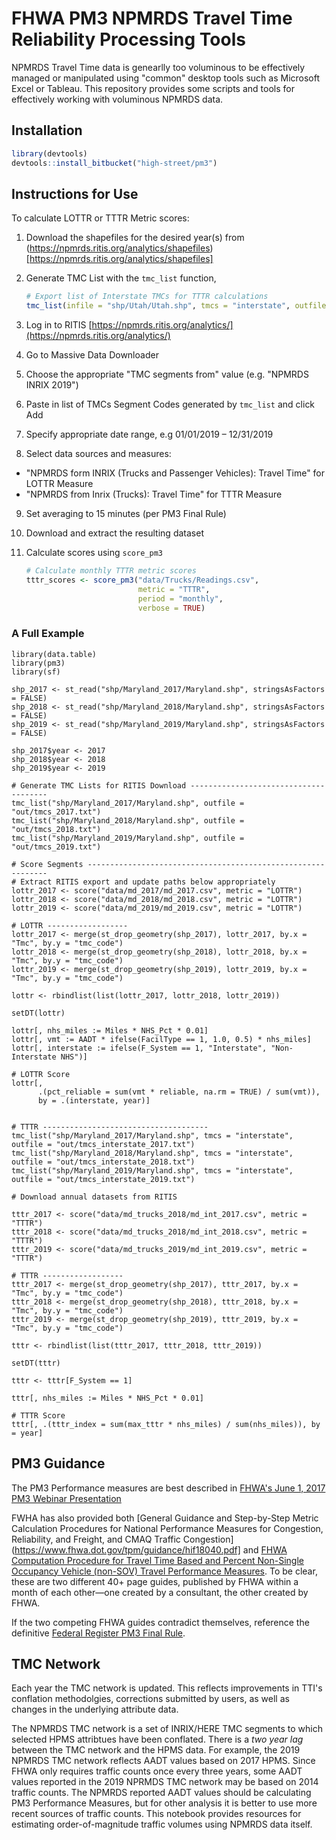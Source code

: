 # FHWA PM3 NPMRDS Travel Time Reliability Processing Tools

NPMRDS Travel Time data is genearlly too voluminous to be effectively managed or manipulated using "common" desktop tools such as Microsoft Excel or Tableau. This repository provides some scripts and tools for effectively working with voluminous NPMRDS data.

## Installation

```r
library(devtools)
devtools::install_bitbucket("high-street/pm3")
```


## Instructions for Use

To calculate LOTTR or TTTR Metric scores:

1. Download the shapefiles for the desired year(s) from (https://npmrds.ritis.org/analytics/shapefiles)[https://npmrds.ritis.org/analytics/shapefiles]
2. Generate TMC List with the `tmc_list` function, 

    ```R
    # Export list of Interstate TMCs for TTTR calculations
    tmc_list(infile = "shp/Utah/Utah.shp", tmcs = "interstate", outfile = "out/tmcs.txt")
    ```

3. Log in to RITIS [https://npmrds.ritis.org/analytics/](https://npmrds.ritis.org/analytics/)
4. Go to Massive Data Downloader
5. Choose the appropriate "TMC segments from" value (e.g. "NPMRDS INRIX 2019")
6. Paste in list of TMCs Segment Codes generated by `tmc_list` and click Add
7. Specify appropriate date range, e.g 01/01/2019 – 12/31/2019
8. Select data sources and measures: 

* "NPMRDS form INRIX (Trucks and Passenger Vehicles): Travel Time" for LOTTR Measure
* "NPMRDS from Inrix (Trucks): Travel Time" for TTTR Measure

9. Set averaging to 15 minutes (per PM3 Final Rule)
10. Download and extract the resulting dataset
11. Calculate scores using `score_pm3` 

    ```R
    # Calculate monthly TTTR metric scores
    tttr_scores <- score_pm3("data/Trucks/Readings.csv", 
                             metric = "TTTR", 
                             period = "monthly", 
                             verbose = TRUE)
    ```


### A Full Example

```
library(data.table)
library(pm3)
library(sf)

shp_2017 <- st_read("shp/Maryland_2017/Maryland.shp", stringsAsFactors = FALSE)
shp_2018 <- st_read("shp/Maryland_2018/Maryland.shp", stringsAsFactors = FALSE)
shp_2019 <- st_read("shp/Maryland_2019/Maryland.shp", stringsAsFactors = FALSE)

shp_2017$year <- 2017
shp_2018$year <- 2018
shp_2019$year <- 2019

# Generate TMC Lists for RITIS Download --------------------------------------
tmc_list("shp/Maryland_2017/Maryland.shp", outfile = "out/tmcs_2017.txt")
tmc_list("shp/Maryland_2018/Maryland.shp", outfile = "out/tmcs_2018.txt")
tmc_list("shp/Maryland_2019/Maryland.shp", outfile = "out/tmcs_2019.txt")

# Score Segments -------------------------------------------------------------
# Extract RITIS export and update paths below appropriately
lottr_2017 <- score("data/md_2017/md_2017.csv", metric = "LOTTR")
lottr_2018 <- score("data/md_2018/md_2018.csv", metric = "LOTTR")
lottr_2019 <- score("data/md_2019/md_2019.csv", metric = "LOTTR")

# LOTTR ------------------
lottr_2017 <- merge(st_drop_geometry(shp_2017), lottr_2017, by.x = "Tmc", by.y = "tmc_code")
lottr_2018 <- merge(st_drop_geometry(shp_2018), lottr_2018, by.x = "Tmc", by.y = "tmc_code")
lottr_2019 <- merge(st_drop_geometry(shp_2019), lottr_2019, by.x = "Tmc", by.y = "tmc_code")

lottr <- rbindlist(list(lottr_2017, lottr_2018, lottr_2019))

setDT(lottr)

lottr[, nhs_miles := Miles * NHS_Pct * 0.01]
lottr[, vmt := AADT * ifelse(FacilType == 1, 1.0, 0.5) * nhs_miles]
lottr[, interstate := ifelse(F_System == 1, "Interstate", "Non-Interstate NHS")]

# LOTTR Score 
lottr[, 
      .(pct_reliable = sum(vmt * reliable, na.rm = TRUE) / sum(vmt)),
      by = .(interstate, year)]


# TTTR -------------------------------------
tmc_list("shp/Maryland_2017/Maryland.shp", tmcs = "interstate", outfile = "out/tmcs_interstate_2017.txt")
tmc_list("shp/Maryland_2018/Maryland.shp", tmcs = "interstate", outfile = "out/tmcs_interstate_2018.txt")
tmc_list("shp/Maryland_2019/Maryland.shp", tmcs = "interstate", outfile = "out/tmcs_interstate_2019.txt")

# Download annual datasets from RITIS

tttr_2017 <- score("data/md_trucks_2018/md_int_2017.csv", metric = "TTTR")
tttr_2018 <- score("data/md_trucks_2018/md_int_2018.csv", metric = "TTTR")
tttr_2019 <- score("data/md_trucks_2019/md_int_2019.csv", metric = "TTTR")

# TTTR ------------------
tttr_2017 <- merge(st_drop_geometry(shp_2017), tttr_2017, by.x = "Tmc", by.y = "tmc_code")
tttr_2018 <- merge(st_drop_geometry(shp_2018), tttr_2018, by.x = "Tmc", by.y = "tmc_code")
tttr_2019 <- merge(st_drop_geometry(shp_2019), tttr_2019, by.x = "Tmc", by.y = "tmc_code")

tttr <- rbindlist(list(tttr_2017, tttr_2018, tttr_2019))

setDT(tttr)

tttr <- tttr[F_System == 1]

tttr[, nhs_miles := Miles * NHS_Pct * 0.01]

# TTTR Score
tttr[, .(tttr_index = sum(max_tttr * nhs_miles) / sum(nhs_miles)), by = year]

```

## PM3 Guidance

The PM3 Performance measures are best described in [FHWA's June 1, 2017 PM3 Webinar Presentation](https://www.fhwa.dot.gov/tpm/rule/170601pm3.pdf)

FWHA has also provided both [General Guidance and Step-by-Step Metric
Calculation Procedures for National Performance Measures for
Congestion, Reliability, and Freight, and CMAQ Traffic Congestion](https://www.fhwa.dot.gov/tpm/guidance/hif18040.pdf] and [FHWA Computation Procedure for Travel Time Based and Percent Non-Single Occupancy Vehicle (non-SOV) Travel Performance Measures](https://www.fhwa.dot.gov/tpm/guidance/hif18024.pdf). To be clear, these are two different 40+ page guides, published by FHWA within a month of each other—one created by a consultant, the other created by FHWA. 

If the two competing FHWA guides contradict themselves, reference the definitive [Federal Register PM3 Final Rule](https://www.federalregister.gov/documents/2018/05/31/2018-11652/national-performance-management-measures-assessing-performance-of-the-national-highway-system).

## TMC Network

Each year the TMC network is updated. This reflects improvements in TTI's conflation methodolgies, corrections submitted by users, as well as changes in the underlying attribute data.

The NPMRDS TMC network is a set of INRIX/HERE TMC segments to which selected HPMS attribtues have been conflated. There is a *two year lag* between the TMC network and the HPMS data. For example, the 2019 NPMRDS TMC network reflects AADT values based on 2017 HPMS. Since FHWA only requires traffic counts once every three years, some AADT values reported in the 2019 NPRMDS TMC network may be based on 2014 traffic counts. The NPMRDS reported AADT values should be calculating PM3 Performance Measures, but for other analysis it is better to use more recent sources of traffic counts. This notebook provides resources for estimating order-of-magnitude traffic volumes using NPMRDS data itself.


